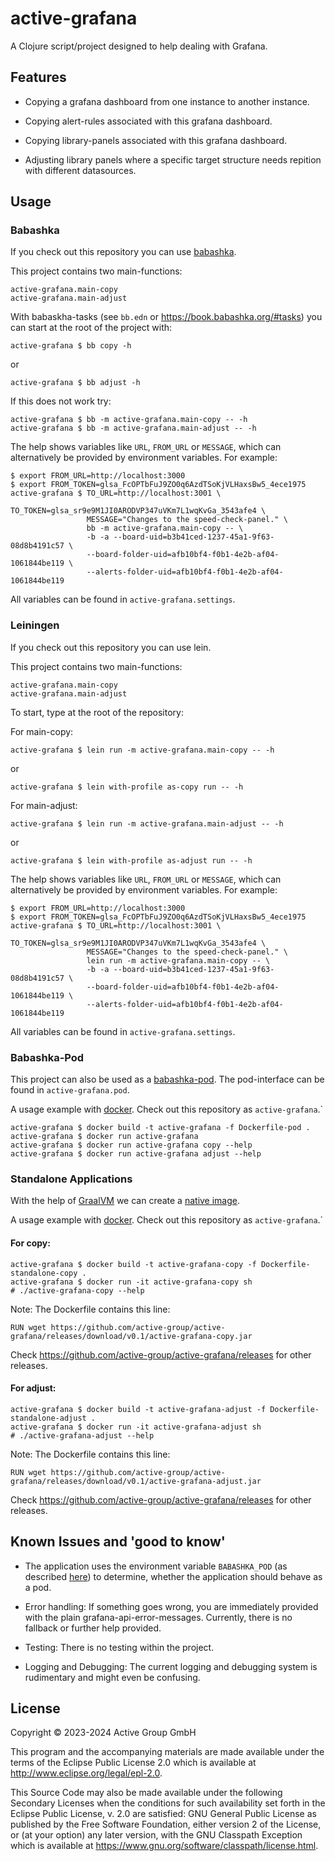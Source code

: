 # active-grafana

A Clojure script/project designed to help dealing with Grafana.

## Features

- Copying a grafana dashboard from one instance to another instance.
- Copying alert-rules associated with this grafana dashboard.
- Copying library-panels associated with this grafana dashboard.

- Adjusting library panels where a specific target structure needs repition
  with different datasources.

## Usage

### Babashka

If you check out this repository you can use [babashka](https://book.babashka.org/).

This project contains two main-functions:

```
active-grafana.main-copy
active-grafana.main-adjust
```

With babaskha-tasks (see `bb.edn` or https://book.babashka.org/#tasks) you can start at the root of the project with:

```
active-grafana $ bb copy -h
```
or

```
active-grafana $ bb adjust -h
```

If this does not work try:

```
active-grafana $ bb -m active-grafana.main-copy -- -h
active-grafana $ bb -m active-grafana.main-adjust -- -h
```

The help shows variables like `URL`, `FROM_URL` or `MESSAGE`, which can
alternatively be provided by environment variables. For example:

```
$ export FROM_URL=http://localhost:3000
$ export FROM_TOKEN=glsa_FcOPTbFuJ9ZO0q6AzdTSoKjVLHaxsBw5_4ece1975
active-grafana $ TO_URL=http://localhost:3001 \
                 TO_TOKEN=glsa_sr9e9M1JI0ARODVP347uVKm7L1wqKvGa_3543afe4 \
                 MESSAGE="Changes to the speed-check-panel." \
                 bb -m active-grafana.main-copy -- \
                 -b -a --board-uid=b3b41ced-1237-45a1-9f63-08d8b4191c57 \
                 --board-folder-uid=afb10bf4-f0b1-4e2b-af04-1061844be119 \
                 --alerts-folder-uid=afb10bf4-f0b1-4e2b-af04-1061844be119
```

All variables can be found in `active-grafana.settings`.

### Leiningen

If you check out this repository you can use lein.

This project contains two main-functions:

```
active-grafana.main-copy
active-grafana.main-adjust
```

To start, type at the root of the repository:

For main-copy:
```
active-grafana $ lein run -m active-grafana.main-copy -- -h
```
or
```
active-grafana $ lein with-profile as-copy run -- -h
```

For main-adjust:
```
active-grafana $ lein run -m active-grafana.main-adjust -- -h
```
or

```
active-grafana $ lein with-profile as-adjust run -- -h
```

The help shows variables like `URL`, `FROM_URL` or `MESSAGE`, which can
alternatively be provided by environment variables. For example:

```
$ export FROM_URL=http://localhost:3000
$ export FROM_TOKEN=glsa_FcOPTbFuJ9ZO0q6AzdTSoKjVLHaxsBw5_4ece1975
active-grafana $ TO_URL=http://localhost:3001 \
                 TO_TOKEN=glsa_sr9e9M1JI0ARODVP347uVKm7L1wqKvGa_3543afe4 \
                 MESSAGE="Changes to the speed-check-panel." \
                 lein run -m active-grafana.main-copy -- \
                 -b -a --board-uid=b3b41ced-1237-45a1-9f63-08d8b4191c57 \
                 --board-folder-uid=afb10bf4-f0b1-4e2b-af04-1061844be119 \
                 --alerts-folder-uid=afb10bf4-f0b1-4e2b-af04-1061844be119
```

All variables can be found in `active-grafana.settings`.

### Babashka-Pod

This project can also be used as a [babashka-pod](https://github.com/babashka/pods).
The pod-interface can be found in `active-grafana.pod`.

A usage example with [docker](https://www.docker.com/).
Check out this repository as `active-grafana`.`

```
active-grafana $ docker build -t active-grafana -f Dockerfile-pod .
active-grafana $ docker run active-grafana
active-grafana $ docker run active-grafana copy --help
active-grafana $ docker run active-grafana adjust --help
```

### Standalone Applications

With the help of [GraalVM](https://www.graalvm.org/) we can create a [native
image](https://www.graalvm.org/latest/reference-manual/native-image/).

A usage example with [docker](https://www.docker.com/).
Check out this repository as `active-grafana`.`

#### For copy:

```
active-grafana $ docker build -t active-grafana-copy -f Dockerfile-standalone-copy .
active-grafana $ docker run -it active-grafana-copy sh
# ./active-grafana-copy --help
```

Note: The Dockerfile contains this line:

```
RUN wget https://github.com/active-group/active-grafana/releases/download/v0.1/active-grafana-copy.jar
```

Check https://github.com/active-group/active-grafana/releases for other releases.

#### For adjust:

```
active-grafana $ docker build -t active-grafana-adjust -f Dockerfile-standalone-adjust .
active-grafana $ docker run -it active-grafana-adjust sh
# ./active-grafana-adjust --help
```

Note: The Dockerfile contains this line:

```
RUN wget https://github.com/active-group/active-grafana/releases/download/v0.1/active-grafana-adjust.jar
```

Check https://github.com/active-group/active-grafana/releases for other releases.


## Known Issues and 'good to know'

- The application uses the environment variable `BABASHKA_POD` (as described
  [here](https://github.com/babashka/pods?tab=readme-ov-file#environment)) to
  determine, whether the application should behave as a pod.

- Error handling:
  If something goes wrong, you are immediately provided with the plain
  grafana-api-error-messages. Currently, there is no fallback or further help
  provided.

- Testing:
  There is no testing within the project.

- Logging and Debugging:
  The current logging and debugging system is rudimentary and might even be
  confusing.

## License

Copyright © 2023-2024 Active Group GmbH

This program and the accompanying materials are made available under the
terms of the Eclipse Public License 2.0 which is available at
http://www.eclipse.org/legal/epl-2.0.

This Source Code may also be made available under the following Secondary
Licenses when the conditions for such availability set forth in the Eclipse
Public License, v. 2.0 are satisfied: GNU General Public License as published by
the Free Software Foundation, either version 2 of the License, or (at your
option) any later version, with the GNU Classpath Exception which is available
at https://www.gnu.org/software/classpath/license.html.
